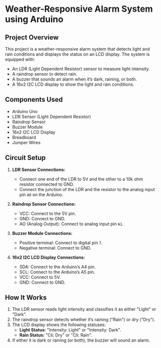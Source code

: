 # Weather-Responsive Alarm System using Arduino

## Project Overview

This project is a weather-responsive alarm system that detects light and rain conditions and displays the status on an LCD display. The system is equipped with:
- An LDR (Light Dependent Resistor) sensor to measure light intensity.
- A raindrop sensor to detect rain.
- A buzzer that sounds an alarm when it’s dark, raining, or both.
- A 16x2 I2C LCD display to show the light and rain conditions.

## Components Used

- Arduino Uno
- LDR Sensor (Light Dependent Resistor)
- Raindrop Sensor
- Buzzer Module
- 16x2 I2C LCD Display
- Breadboard
- Jumper Wires

## Circuit Setup

1. **LDR Sensor Connections:**
   - Connect one end of the LDR to 5V and the other to a 10k ohm resistor connected to GND.
   - Connect the junction of the LDR and the resistor to the analog input pin `A0` on the Arduino.

2. **Raindrop Sensor Connections:**
   - VCC: Connect to the 5V pin.
   - GND: Connect to GND.
   - AO (Analog Output): Connect to analog input pin `A1`.

3. **Buzzer Module Connections:**
   - Positive terminal: Connect to digital pin `7`.
   - Negative terminal: Connect to GND.

4. **16x2 I2C LCD Display Connections:**
   - SDA: Connect to the Arduino’s A4 pin.
   - SCL: Connect to the Arduino’s A5 pin.
   - VCC: Connect to 5V.
   - GND: Connect to GND.

## How It Works

1. The LDR sensor reads light intensity and classifies it as either "Light" or "Dark".
2. The raindrop sensor detects whether it’s raining ("Rain") or dry ("Dry").
3. The LCD display shows the following statuses:
   - **Light Status:** "Intensity: Light" or "Intensity: Dark".
   - **Rain Status:** "Cli: Dry" or "Cli: Rain".
4. If either it is dark or raining (or both), the buzzer will sound an alarm.
